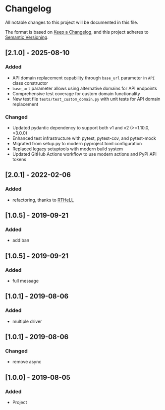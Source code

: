 # Changelog
All notable changes to this project will be documented in this file.

The format is based on [Keep a Changelog](https://keepachangelog.com/en/1.0.0/),
and this project adheres to [Semantic Versioning](https://semver.org/spec/v2.0.0.html).

## [2.1.0] - 2025-08-10
### Added
- API domain replacement capability through `base_url` parameter in `API` class constructor
- `base_url` parameter allows using alternative domains for API endpoints
- Comprehensive test coverage for custom domain functionality
- New test file `tests/test_custom_domain.py` with unit tests for API domain replacement

### Changed
- Updated pydantic dependency to support both v1 and v2 (>=1.10.0,<3.0.0)
- Enhanced test infrastructure with pytest, pytest-cov, and pytest-mock
- Migrated from setup.py to modern pyproject.toml configuration
- Replaced legacy setuptools with modern build system
- Updated GitHub Actions workflow to use modern actions and PyPI API tokens


## [2.0.1] - 2022-02-06
### Added
- refactoring, thanks to [RTHeLL](https://github.com/RTHeLL)

## [1.0.5] - 2019-09-21
### Added
- add ban

## [1.0.5] - 2019-09-21
### Added
- full message

## [1.0.1] - 2019-08-06
### Added
- multiple driver

## [1.0.1] - 2019-08-06
### Changed
- remove async

## [1.0.0] - 2019-08-05
### Added
- Project





